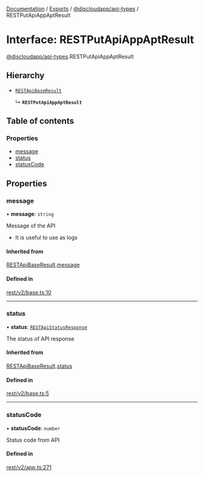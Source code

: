 [Documentation](../README.md) / [Exports](../modules.md) / [@discloudapp/api-types](../modules/discloudapp_api_types.md) / RESTPutApiAppAptResult

# Interface: RESTPutApiAppAptResult

[@discloudapp/api-types](../modules/discloudapp_api_types.md).RESTPutApiAppAptResult

## Hierarchy

- [`RESTApiBaseResult`](discloudapp_api_types.RESTApiBaseResult.md)

  ↳ **`RESTPutApiAppAptResult`**

## Table of contents

### Properties

- [message](discloudapp_api_types.RESTPutApiAppAptResult.md#message)
- [status](discloudapp_api_types.RESTPutApiAppAptResult.md#status)
- [statusCode](discloudapp_api_types.RESTPutApiAppAptResult.md#statuscode)

## Properties

### message

• **message**: `string`

Message of the API
- It is useful to use as logs

#### Inherited from

[RESTApiBaseResult](discloudapp_api_types.RESTApiBaseResult.md).[message](discloudapp_api_types.RESTApiBaseResult.md#message)

#### Defined in

[rest/v2/base.ts:10](https://github.com/discloud/discloud.app/blob/a142e7d/packages/api-types/rest/v2/base.ts#L10)

___

### status

• **status**: [`RESTApiStatusResponse`](../modules/discloudapp_api_types.md#restapistatusresponse)

The status of API response

#### Inherited from

[RESTApiBaseResult](discloudapp_api_types.RESTApiBaseResult.md).[status](discloudapp_api_types.RESTApiBaseResult.md#status)

#### Defined in

[rest/v2/base.ts:5](https://github.com/discloud/discloud.app/blob/a142e7d/packages/api-types/rest/v2/base.ts#L5)

___

### statusCode

• **statusCode**: `number`

Status code from API

#### Defined in

[rest/v2/app.ts:271](https://github.com/discloud/discloud.app/blob/a142e7d/packages/api-types/rest/v2/app.ts#L271)
